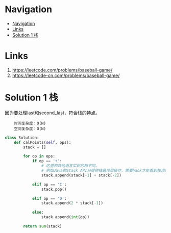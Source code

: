# Navigation
- [Navigation](#navigation)
- [Links](#links)
- [Solution 1 栈](#solution-1-%e6%a0%88)

# Links
1. https://leetcode.com/problems/baseball-game/
2. https://leetcode-cn.com/problems/baseball-game/


# Solution 1 栈
因为要处理last和second_last，符合栈的特点。
```
    时间复杂度：O(N)
    空间复杂度：O(N)
```
```python
class Solution:
    def calPoints(self, ops):
        stack = []

        for op in ops:
            if op == '+':
                # 这里和其他语言实现的稍不同。
                # 例如Java的Stack API只提供栈最顶层操作，需要hack才能看到栈顶的第二个元素。
                stack.append(stack[-1] + stack[-2]) 

            elif op == 'C':
                stack.pop()

            elif op == 'D':
                stack.append(2 * stack[-1])

            else:
                stack.append(int(op))

        return sum(stack)
```
